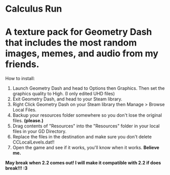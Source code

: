 # Calculus Run
# A texture pack for Geometry Dash that includes the most random images, memes, and audio from my friends.

How to install:
1. Launch Geometry Dash and head to Options then Graphics. Then set the graphics quality to High. (I only edited UHD files)
2. Exit Geometry Dash, and head to your Steam library. 
3. Right Click Geometry Dash on your Steam library then Manage > Browse Local Files.
4. Backup your resources folder somewhere so you don't lose the original files. **(please.)**
5. Drag contents of "Resources" into the "Resources" folder in your local files in your GD Directory.
6. Replace the files in the destination and make sure you don't delete CCLocalLevels.dat!!
7. Open the game and see if it works, you'll know when it works. **Believe me.**

**May break when 2.2 comes out! I will make it compatible with 2.2 if does break!!! :3**
